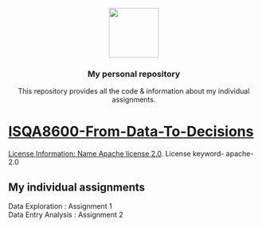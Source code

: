 <p align="center">
  <img height="100" src="https://www.unomaha.edu/university-communications/downloadables/lock-up/uno-lock-up-color-black.png">
</p>
<h3 align="center">My personal repository</h3>
<p align="center">This repository provides all the code & information about my individual assignments.</p>
<p align="center">
<a href="https://en.wikipedia.org/wiki/Apache_License">

</p>

# ISQA8600-From-Data-To-Decisions

  License Information: Name [Apache license 2.0](https://www.apache.org/licenses/LICENSE-2.0). License keyword- apache-2.0
## My individual assignments
  Data Exploration : Assignment 1\
  Data Entry Analysis : Assignment 2
  


